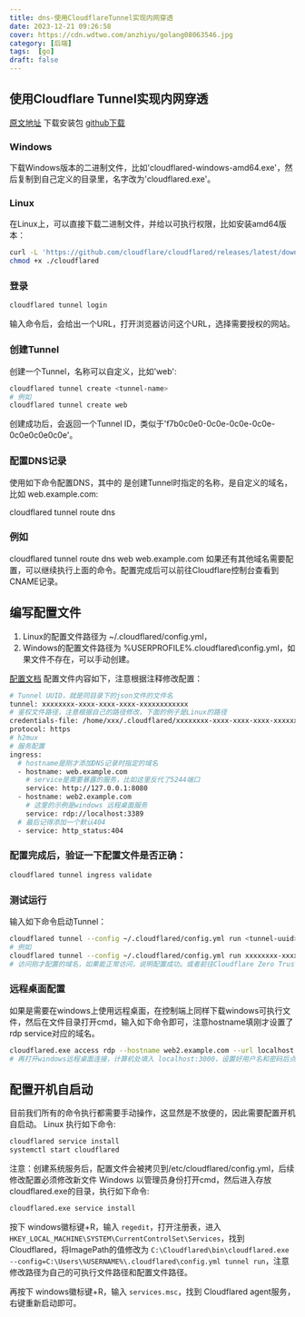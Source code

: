 ```yaml
---
title: dns-使用CloudflareTunnel实现内网穿透
date: 2023-12-21 09:26:58
cover: https://cdn.wdtwo.com/anzhiyu/golang08063546.jpg
category: [后端]
tags:  [go]
draft: false
---
```


## 使用Cloudflare Tunnel实现内网穿透
[原文地址](https://zhuanlan.zhihu.com/p/621870045)
下载安装包
[github下载](https://github.com/cloudflare/cloudflared)

### Windows
下载Windows版本的二进制文件，比如'cloudflared-windows-amd64.exe'，然后复制到自己定义的目录里，名字改为'cloudflared.exe'。

### Linux
在Linux上，可以直接下载二进制文件，并给以可执行权限，比如安装amd64版本：
```bash
curl -L 'https://github.com/cloudflare/cloudflared/releases/latest/download/cloudflared-linux-amd64' -o ./cloudflared
chmod +x ./cloudflared
```

### 登录
```bash
cloudflared tunnel login
```
输入命令后，会给出一个URL，打开浏览器访问这个URL，选择需要授权的网站。

### 创建Tunnel
创建一个Tunnel，名称可以自定义，比如'web':
```bash
cloudflared tunnel create <tunnel-name>
# 例如
cloudflared tunnel create web
```
创建成功后，会返回一个Tunnel ID，类似于'f7b0c0e0-0c0e-0c0e-0c0e-0c0e0c0e0c0e'。

### 配置DNS记录
使用如下命令配置DNS，其中的 <tunnel-name>是创建Tunnel时指定的名称，<domain>是自定义的域名，比如 web.example.com:

cloudflared tunnel route dns <tunnel-name> <domain>
### 例如
cloudflared tunnel route dns web web.example.com
如果还有其他域名需要配置，可以继续执行上面的命令。配置完成后可以前往Cloudflare控制台查看到CNAME记录。

## 编写配置文件

1. Linux的配置文件路径为 ~/.cloudflared/config.yml，
2. Windows的配置文件路径为 %USERPROFILE%\.cloudflared\config.yml，如果文件不存在，可以手动创建。

[配置文档](https://developers.cloudflare.com/cloudflare-one/connections/connect-networks/configure-tunnels/origin-configuration/#supported-protocols)
配置文件内容如下，注意根据注释修改配置：
```bash
# Tunnel UUID，就是同目录下的json文件的文件名
tunnel: xxxxxxxx-xxxx-xxxx-xxxx-xxxxxxxxxxxx
# 鉴权文件路径，注意根据自己的路径修改，下面的例子是Linux的路径
credentials-file: /home/xxx/.cloudflared/xxxxxxxx-xxxx-xxxx-xxxx-xxxxxxxxxxxx.json
protocol: https
# h2mux
# 服务配置
ingress:
  # hostname是刚才添加DNS记录时指定的域名
  - hostname: web.example.com
    # service是需要暴露的服务，比如这里反代了5244端口
    service: http://127.0.0.1:8080
  - hostname: web2.example.com
    # 这里的示例是windows 远程桌面服务
    service: rdp://localhost:3389
  # 最后记得添加一个默认404
  - service: http_status:404
```
### 配置完成后，验证一下配置文件是否正确：
```bash
cloudflared tunnel ingress validate
```
### 测试运行
输入如下命令启动Tunnel：
```bash
cloudflared tunnel --config ~/.cloudflared/config.yml run <tunnel-uuid>
# 例如
cloudflared tunnel --config ~/.cloudflared/config.yml run xxxxxxxx-xxxx-xxxx-xxxx-xxxxxxxxxxxx
# 访问刚才配置的域名，如果能正常访问，说明配置成功。或者前往Cloudflare Zero Trust的控制台查看Tunnel的状态。
```
### 远程桌面配置
如果是需要在windows上使用远程桌面，在控制端上同样下载windows可执行文件，然后在文件目录打开cmd，输入如下命令即可，注意hostname填刚才设置了rdp service对应的域名。
```bash
cloudflared.exe access rdp --hostname web2.example.com --url localhost:3000
# 再打开windows远程桌面连接，计算机处填入 localhost:3000，设置好用户名和密码后点击连接即可。
```

## 配置开机自启动
目前我们所有的命令执行都需要手动操作，这显然是不放便的，因此需要配置开机自启动。
Linux
执行如下命令:
```bash
cloudflared service install
systemctl start cloudflared
```
注意：创建系统服务后，配置文件会被拷贝到/etc/cloudflared/config.yml，后续修改配置必须修改新文件
Windows
以管理员身份打开cmd，然后进入存放cloudflared.exe的目录，执行如下命令:
```bash
cloudflared.exe service install
```
按下 windows徽标键+R，输入 `regedit`，打开注册表，进入 `HKEY_LOCAL_MACHINE\SYSTEM\CurrentControlSet\Services`，找到Cloudflared，将ImagePath的值修改为 `C:\Cloudflared\bin\cloudflared.exe --config=C:\Users\%USERNAME%\.cloudflared\config.yml tunnel run`，注意修改路径为自己的可执行文件路径和配置文件路径。

再按下 windows徽标键+R，输入 `services.msc`，找到 Cloudflared agent服务，右键重新启动即可。




